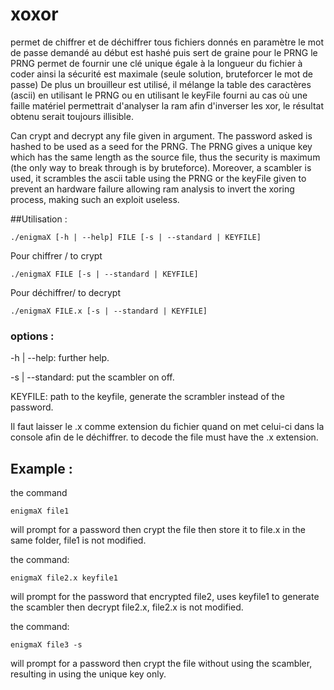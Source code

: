 xoxor
=====
permet de chiffrer et de déchiffrer tous fichiers donnés en paramètre
le mot de passe demandé au début est hashé puis sert de graine pour le PRNG
le PRNG permet de fournir une clé unique égale à la longueur du fichier à coder
ainsi la sécurité est maximale (seule solution, bruteforcer le mot de passe)
De plus un brouilleur est utilisé, il mélange la table des caractères (ascii)
en utilisant le PRNG ou en utilisant le keyFile fourni au cas où une faille
matériel permettrait d'analyser la ram afin d'inverser les xor, le résultat
obtenu serait toujours illisible.

Can crypt and decrypt any file given in argument. The password asked is hashed
to be used as a seed for the PRNG. The PRNG gives a unique key
which has the same length as the source file, thus the security is maximum
(the only way to break through is by bruteforce). Moreover, a scambler is used,
it scrambles the ascii table using the PRNG or the keyFile given to prevent
an hardware failure allowing ram analysis to invert the xoring process, making
such an exploit useless.

##Utilisation :

```
./enigmaX [-h | --help] FILE [-s | --standard | KEYFILE]
```

Pour chiffrer / to crypt
```
./enigmaX FILE [-s | --standard | KEYFILE]
```
Pour déchiffrer/ to decrypt
```
./enigmaX FILE.x [-s | --standard | KEYFILE]
```

### options :

-h | --help:
  further help.
  
-s | --standard:
  put the scambler on off.
  
KEYFILE:
  path to the keyfile, generate the scrambler instead of the password.

Il faut laisser le .x comme extension du fichier quand on met celui-ci dans la console afin de le déchiffrer.
to decode the file must have the .x extension.

## Example :

the command 

```
enigmaX file1
```

will prompt for a password then crypt the file then store it to file.x in the same folder, file1 is not modified.

the command:

```
enigmaX file2.x keyfile1
```

will prompt for the password that encrypted file2, uses keyfile1 to generate the scambler then decrypt file2.x, file2.x is not modified.

the command:

```
enigmaX file3 -s
```

will prompt for a password then crypt the file without using the scambler, resulting in using the unique key only.
